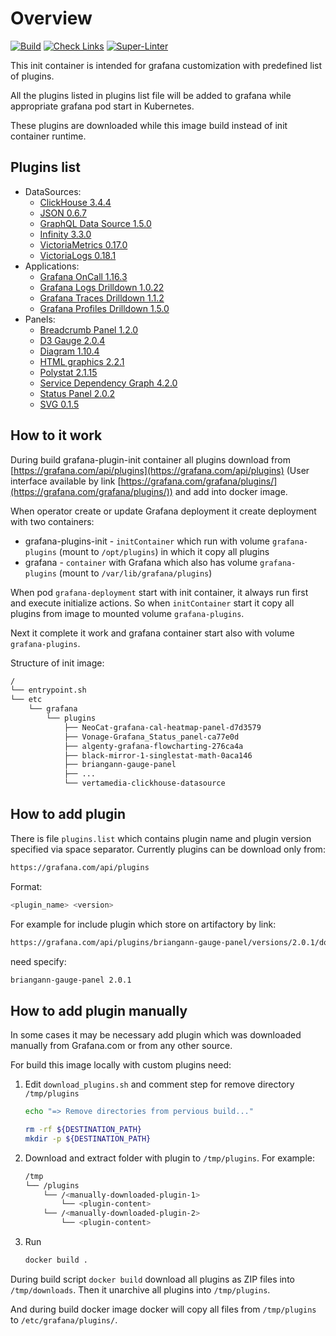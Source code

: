 # Overview

[![Build](https://github.com/Netcracker/qubership-grafana-plugins-init/actions/workflows/build.yaml/badge.svg)](https://github.com/Netcracker/qubership-grafana-plugins-init/actions/workflows/build.yaml)
[![Check Links](https://github.com/Netcracker/qubership-grafana-plugins-init/actions/workflows/link-checker.yaml/badge.svg)](https://github.com/Netcracker/qubership-grafana-plugins-init/actions/workflows/link-checker.yaml)
[![Super-Linter](https://github.com/Netcracker/qubership-grafana-plugins-init/actions/workflows/super-linter.yaml/badge.svg)](https://github.com/Netcracker/qubership-grafana-plugins-init/actions/workflows/super-linter.yaml)

This init container is intended for grafana customization with predefined list of plugins.

All the plugins listed in plugins list file will be added to grafana while appropriate grafana pod start in Kubernetes.

These plugins are downloaded while this image build instead of init container runtime.

## Plugins list

* DataSources:
  * [ClickHouse 3.4.4](https://grafana.com/grafana/plugins/vertamedia-clickhouse-datasource)
  * [JSON 0.6.7](https://grafana.com/grafana/plugins/simpod-json-datasource)
  * [GraphQL Data Source 1.5.0](https://grafana.com/grafana/plugins/retrodaredevil-wildgraphql-datasource)
  * [Infinity 3.3.0](https://grafana.com/grafana/plugins/yesoreyeram-infinity-datasource)
  * [VictoriaMetrics 0.17.0](https://grafana.com/grafana/plugins/victoriametrics-metrics-datasource)
  * [VictoriaLogs 0.18.1](https://grafana.com/grafana/plugins/victoriametrics-logs-datasource)
* Applications:
  * [Grafana OnCall 1.16.3](https://grafana.com/grafana/plugins/grafana-oncall-app)
  * [Grafana Logs Drilldown 1.0.22](https://grafana.com/grafana/plugins/grafana-lokiexplore-app)
  * [Grafana Traces Drilldown 1.1.2](https://grafana.com/grafana/plugins/grafana-exploretraces-app)
  * [Grafana Profiles Drilldown 1.5.0](https://grafana.com/grafana/plugins/grafana-pyroscope-app)
* Panels:
  * [Breadcrumb Panel 1.2.0](https://grafana.com/grafana/plugins/timomyl-breadcrumb-panel)
  * [D3 Gauge 2.0.4](https://grafana.com/grafana/plugins/briangann-gauge-panel)
  * [Diagram 1.10.4](https://grafana.com/grafana/plugins/jdbranham-diagram-panel)
  * [HTML graphics 2.2.1](https://grafana.com/grafana/plugins/gapit-htmlgraphics-panel)
  * [Polystat 2.1.15](https://grafana.com/grafana/plugins/grafana-polystat-panel)
  * [Service Dependency Graph 4.2.0](https://grafana.com/grafana/plugins/novatec-sdg-panel)
  * [Status Panel 2.0.2](https://grafana.com/grafana/plugins/vonage-status-panel)
  * [SVG 0.1.5](https://grafana.com/grafana/plugins/aceiot-svg-panel)

## How to it work

During build grafana-plugin-init container all plugins download from
[https://grafana.com/api/plugins](https://grafana.com/api/plugins)
(User interface available by link [https://grafana.com/grafana/plugins/](https://grafana.com/grafana/plugins/))
and add into docker image.

When operator create or update Grafana deployment it create deployment with two containers:

* grafana-plugins-init - `initContainer` which run with volume `grafana-plugins` (mount to `/opt/plugins`) in which it
  copy all plugins
* grafana - `container` with Grafana which also has volume `grafana-plugins` (mount to `/var/lib/grafana/plugins`)

When pod `grafana-deployment` start with init container, it always run first and execute initialize actions.
So when `initContainer` start it copy all plugins from image to mounted volume `grafana-plugins`.

Next it complete it work and grafana container start also with volume `grafana-plugins`.

Structure of init image:

```bash
/
└── entrypoint.sh
└── etc
    └── grafana
        └── plugins
            ├── NeoCat-grafana-cal-heatmap-panel-d7d3579
            ├── Vonage-Grafana_Status_panel-ca77e0d
            ├── algenty-grafana-flowcharting-276ca4a
            ├── black-mirror-1-singlestat-math-0aca146
            ├── briangann-gauge-panel
            ├── ...
            └── vertamedia-clickhouse-datasource
```

## How to add plugin

There is file `plugins.list` which contains plugin name and plugin version specified via space separator.
Currently plugins can be download only from:

```bash
https://grafana.com/api/plugins
```

Format:

```bash
<plugin_name> <version>
```

For example for include plugin which store on artifactory by link:

```bash
https://grafana.com/api/plugins/briangann-gauge-panel/versions/2.0.1/download
```

need specify:

```bash
briangann-gauge-panel 2.0.1
```

## How to add plugin manually

In some cases it may be necessary add plugin which was downloaded manually from Grafana.com or from any other source.

For build this image locally with custom plugins need:

1. Edit `download_plugins.sh` and comment step for remove directory `/tmp/plugins`

    ```bash
    echo "=> Remove directories from pervious build..."

    rm -rf ${DESTINATION_PATH}
    mkdir -p ${DESTINATION_PATH}
    ```

2. Download and extract folder with plugin to `/tmp/plugins`. For example:

    ```bash
    /tmp
    └── /plugins
        └── /<manually-downloaded-plugin-1>
            └── <plugin-content>
        └── /<manually-downloaded-plugin-2>
            └── <plugin-content>
    ```

3. Run

    ```bash
    docker build .
    ```

During build script `docker build` download all plugins as ZIP files into `/tmp/downloads`.
Then it unarchive all plugins into `/tmp/plugins`.

And during build docker image docker will copy all files from `/tmp/plugins` to `/etc/grafana/plugins/`.
